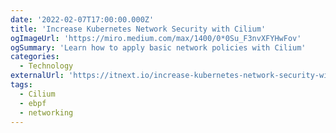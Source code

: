 ```yaml
---
date: '2022-02-07T17:00:00.000Z'
title: 'Increase Kubernetes Network Security with Cilium'
ogImageUrl: 'https://miro.medium.com/max/1400/0*0Su_F3nvXFYHwFov'
ogSummary: 'Learn how to apply basic network policies with Cilium'
categories:
  - Technology
externalUrl: 'https://itnext.io/increase-kubernetes-network-security-with-cilium-ba6af15c8f5f'
tags:
  - Cilium
  - ebpf
  - networking
---
```


